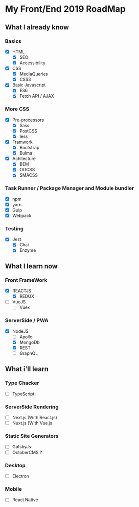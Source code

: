 # My Front/End 2019 RoadMap

## What I already know

### Basics

  - [x] HTML
	 - [x] SEO
	 - [x] Accessibility
 - [x] CSS
	 - [x] MediaQueries
	 - [x] CSS3
 - [x] Basic Javascript
	 - [x] ES6
	 - [x] Fetch API / AJAX

### More CSS

- [x] Pre-processors
	 - [x] Sass
	 - [x] PostCSS
	 - [x] less
 - [x] Framwork
	 - [x] Bootstrap
	 - [x] Bulma
 - [x] Achitecture
	 - [x] BEM
	 - [x] OOCSS
	 - [x] SMACSS

### Task Runner / Package Manager and Module bundler

 - [x] npm
 - [x] yarn 
 - [x] Gulp
 - [x] Webpack
	
### Testing

 - [x] Jest
	 - [x] Chai
	 - [x] Enzyme

## What I learn now

### Front FrameWork

 - [x] REACTJS
	 - [x] REDUX
 - [ ] VueJS
	 - [ ] Vuex

### ServerSide / PWA

 - [x] NodeJS
	 - [ ] Apollo
	 - [x] MongoDb
	 - [x] REST
	 - [ ] GraphQL

## What i'll learn

### Type Chacker

 - [ ] TypeScript

### ServerSide Rendering

 - [ ] Next.js (With React.js)
 - [ ] Nuxt.js (With Vue.js

### Static Site Generators

 - [ ] GatsbyJs 
 - [ ] OctoberCMS ?

### Desktop

 - [ ] Electron

### Mobile

 - [ ] React Native